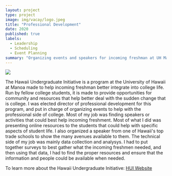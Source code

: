 ```yaml
---
layout: project
type: project
image: img/vacay/logo.jpeg
title: "Professional Development"
date: 2020
published: true
labels:
  - Leadership
  - Scheduling
  - Event Planning
summary: "Organizing events and speakers for incoming freshman at UH Manoa"
---
```


<img class="img-fluid" src="../img/vacay/vacay-home-page.png">

The Hawaii Undergraduate Initiative is a program at the University of Hawaii at Manoa made to help incoming freshman better integrate into college life. Run by fellow college students, it is made to provide opportunities for community and resources that help better deal with the sudden change that is college. I was elected director of professional development for this program, and put in charge of organizing events to help with the professional side of college.
Most of my job was finding speakers or activities that could best help incoming freshment. Most of what I did was presenting online resources to the students that could help with specific aspects of student life. I also organized a speaker from one of Hawaii's top trade schools to show the many avenues available to them.
The technical side of my job was mainly data collection and analysys. I had to put together surveys to best gather what the incoming freshmen needed, and then using that data, I had to find the proper resources and ensure that the information and people could be available when needed. 
 
To learn more about the Hawaii Undergraduate Initiative: <a href="http://www.manoa.hawaii.edu/omsshui//">HUI Website</a>
